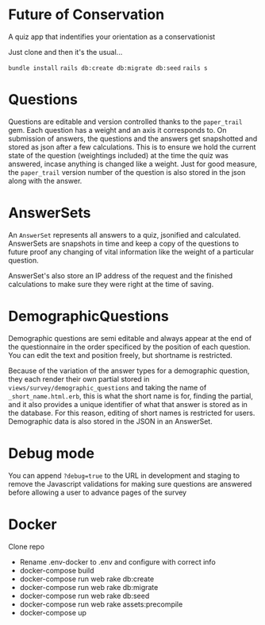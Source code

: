 # Future of Conservation

A quiz app that indentifies your orientation as a conservationist

Just clone and then it's the usual...

`bundle install`
`rails db:create db:migrate db:seed`
`rails s`


# Questions

Questions are editable and version controlled thanks to the `paper_trail` gem. Each question has a weight and an axis it corresponds to.
On submission of answers, the questions and the answers get snapshotted and stored as json after a few calculations. This is to ensure we hold
the current state of the question (weightings included) at the time the quiz was answered, incase anything is changed like a weight.
Just for good measure, the `paper_trail` version number of the question is also stored in the json along with the answer.

# AnswerSets

An `AnswerSet` represents all answers to a quiz, jsonified and calculated. AnswerSets are snapshots in time and keep a copy of the questions to future proof any changing of vital information like the weight of a particular question.

AnswerSet's also store an IP address of the request and the finished calculations to make sure they were right at the time of saving.

# DemographicQuestions

Demographic questions are semi editable and always appear at the end of the questionnaire in the order specificed by the position of each question. You can edit the text and position freely, but shortname is restricted.

Because of the variation of the answer types for a demographic question, they each render their own partial stored in `views/survey/demographic_questions` and taking the name of `_short_name.html.erb`, this is what the short name is for, finding the partial, and it also provides a unique identifier of what that answer is stored as in the database. For this reason, editing of short names is restricted for users. Demographic data is also stored in the JSON in an AnswerSet.

# Debug mode

You can append `?debug=true` to the URL in development and staging to remove the Javascript validations for making sure questions are answered before allowing a user to advance pages of the survey

# Docker


Clone repo

* Rename .env-docker to .env and configure with correct info
* docker-compose build
* docker-compose run web rake db:create
* docker-compose run web rake db:migrate
* docker-compose run web rake db:seed
* docker-compose run web rake assets:precompile
* docker-compose up



